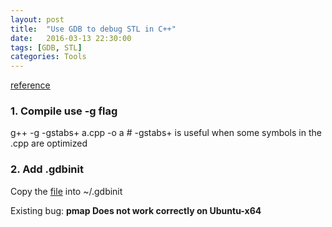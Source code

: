 ```yaml
---
layout: post
title:  "Use GDB to debug STL in C++"
date:   2016-03-13 22:30:00
tags: [GDB, STL]
categories: Tools
---
```

[reference](https://sourceware.org/gdb/wiki/STLSupport)

### 1. Compile use -g flag
g++ -g -gstabs+ a.cpp -o a  # -gstabs+ is useful when some symbols in the .cpp are optimized

### 2. Add .gdbinit
Copy the [file](https://sourceware.org/gdb/wiki/STLSupport?action=AttachFile&do=view&target=stl-views-1.0.3.gdb) into ~/.gdbinit

Existing bug: **pmap Does not work correctly on Ubuntu-x64**
